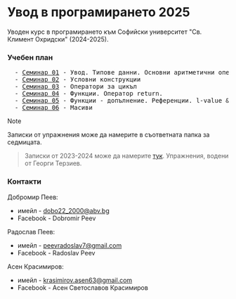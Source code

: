 # Увод в програмирането 2025

Уводен курс в програмирането към Софийски университет "Св. Климент Охридски" (2024-2025).

### Учебен план
<pre>
  - <a href="https://github.com/asen-krasimirov/Introduction-To-Programming-2025/tree/main/Seminar01">Семинар 01</a> - Увод. Типове данни. Основни аритметични операции. Вход и изход
  - <a href="https://github.com/asen-krasimirov/Introduction-To-Programming-2025/tree/main/Seminar02">Семинар 02</a> - Условни конструкции
  - <a href="https://github.com/asen-krasimirov/Introduction-To-Programming-2025/tree/main/Seminar03">Семинар 03</a> - Оператори за цикъл
  - <a href="https://github.com/asen-krasimirov/Introduction-To-Programming-2025/tree/main/Seminar04">Семинар 04</a> - Функции. Oператор return.
  - <a href="https://github.com/asen-krasimirov/Introduction-To-Programming-2025/tree/main/Seminar05">Семинар 05</a> - Функции - допълнение. Референции. l-value & r-value.
  - <a href="https://github.com/asen-krasimirov/Introduction-To-Programming-2025/tree/main/Seminar06">Семинар 06</a> - Масиви
</pre>

> [!NOTE]
> Записки от упражнения може да намерите в съответната папка за седмицата.

> Записки от 2023-2024 може да намерите <a href="https://github.com/GeorgiTerziev02/Introduction_to_programming_FMI/tree/main">тук</a>. Упражнения, водени от Георги Терзиев.

### Контакти
Добромир Пеев: 
-  имейл - dobo22_2000@abv.bg 
-  Facebook - Dobromir Peev 

Радослав Пеев:
- имейл - peevradoslav7@gmail.com
- Facebook - Radoslav Peev

Асен Красимиров: 
- имейл - krasimirov.asen63@gmail.com
- Facebook - Асен Светославов Красимиров
